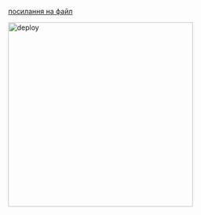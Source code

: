 [посилання на файл](https://raw.githubusercontent.com/oleksandrblazhko/ai202-barkar/laboratory-work-7/2-SoftwareDesign/2.7-PlantUML/UML-Deployment.puml)

<img width="376" alt="deploy" src="https://user-images.githubusercontent.com/79606458/199513698-cce6434d-4b34-454b-8d67-ac3eabadcf5f.png">
